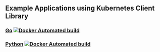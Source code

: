 ## Example Applications using Kubernetes Client Library

### [Go](/go) [![Docker Automated build](https://img.shields.io/docker/automated/onuryilmaz/k8s-client-example.svg)](https://hub.docker.com/r/onuryilmaz/k8s-client-example/tags/)


### [Python](/python) [![Docker Automated build](https://img.shields.io/docker/automated/onuryilmaz/k8s-client-example.svg)](https://hub.docker.com/r/onuryilmaz/k8s-client-example/tags/)
